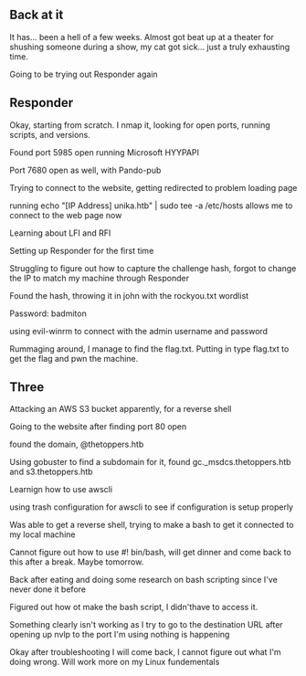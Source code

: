 ## Back at it

It has... been a hell of a few weeks. Almost got beat up at a theater for shushing someone during a show, my cat got sick... just a truly exhausting time.

Going to be trying out Responder again

## Responder 

Okay, starting from scratch. I nmap it, looking for open ports, running scripts, and versions.

Found port 5985 open running Microsoft HYYPAPI

Port 7680 open as well, with Pando-pub

Trying to connect to the website, getting redirected to problem loading page 

running echo "[IP Address] unika.htb" | sudo tee -a /etc/hosts allows me to connect to the web page now 

Learning about LFI and RFI

Setting up Responder for the first time

Struggling to figure out how to capture the challenge hash, forgot to change the IP to match my machine through Responder

Found the hash, throwing it in john with the rockyou.txt wordlist

Password: badmiton 

using evil-winrm to connect with the admin username and password

Rummaging around, I manage to find the flag.txt.  Putting in type flag.txt to get the flag and pwn the machine.  

## Three

Attacking an AWS S3 bucket apparently, for a reverse shell

Going to the website after finding port 80 open

found the domain, @thetoppers.htb

Using gobuster to find a subdomain for it, found gc._msdcs.thetoppers.htb and s3.thetoppers.htb

Learnign how to use awscli

using trash configuration for awscli to see if configuration is setup properly

Was able to get a reverse shell, trying to make a bash to get it connected to my local machine 

Cannot figure out how to use #! bin/bash, will get dinner and come back to this after a break. Maybe tomorrow.

Back after eating and doing some research on bash scripting since I've never done it before 

Figured out how ot make the bash script, I didn'thave to access it.

Something clearly isn't working as I try to go to the destination URL after opening up nvlp to the port I'm using nothing is happening

Okay after troubleshooting I will come back, I cannot figure out what I'm doing wrong.  Will work more on my Linux fundementals 
